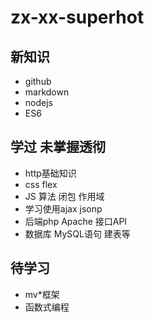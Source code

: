 # zx-xx-superhot
## 新知识
* github
* markdown
* nodejs
* ES6

## 学过 未掌握透彻
* http基础知识
* css flex
* JS 算法 闭包 作用域
* 学习使用ajax jsonp
* 后端php Apache 接口API
* 数据库 MySQL语句 建表等

## 待学习
* mv*框架
* 函数式编程
